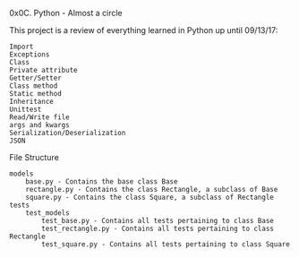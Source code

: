 0x0C. Python - Almost a circle

This project is a review of everything learned in Python up until 09/13/17:

    Import
    Exceptions
    Class
    Private attribute
    Getter/Setter
    Class method
    Static method
    Inheritance
    Unittest
    Read/Write file
    args and kwargs
    Serialization/Deserialization
    JSON

File Structure

    models
        base.py - Contains the base class Base
        rectangle.py - Contains the class Rectangle, a subclass of Base
        square.py - Contains the class Square, a subclass of Rectangle
    tests
        test_models
            test_base.py - Contains all tests pertaining to class Base
            test_rectangle.py - Contains all tests pertaining to class Rectangle
            test_square.py - Contains all tests pertaining to class Square

